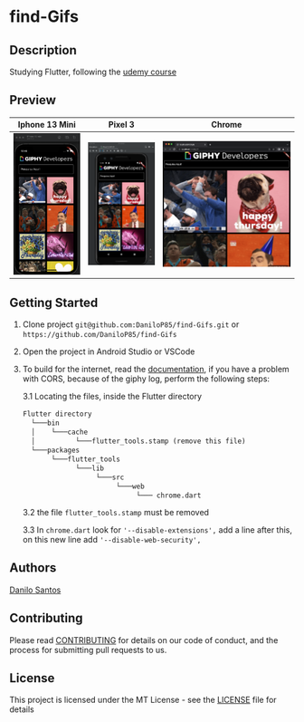 # find-Gifs

## Description

Studying Flutter, following the [udemy course](https://www.udemy.com/course/curso-completo-flutter-app-android-ios/)

## Preview

| Iphone 13 Mini | Pixel 3 | Chrome |
| ---- | ---- |  ---- |
| ![.](readme/iphone.13.mini.png) | ![.](readme/pixel.3.png) | ![.](readme/chrome.png)

## Getting Started
1. Clone project ```git@github.com:DaniloP85/find-Gifs.git``` or  ```https://github.com/DaniloP85/find-Gifs```
2. Open the project in Android Studio or VSCode
3. To build for the internet, read the [documentation](https://docs.flutter.dev/get-started/web), if you have a problem with CORS, because of the giphy log, perform the following steps:
    
    3.1 Locating the files, inside the Flutter directory

    
    ```
    Flutter directory
      └───bin
      │    └───cache
      │          └───flutter_tools.stamp (remove this file)
      └───packages
           └───flutter_tools
                 └───lib
                      └───src
                           └───web
                                └─── chrome.dart
    ```

    3.2 the file ```flutter_tools.stamp``` must be removed

    3.3 In `chrome.dart` look for ```'--disable-extensions',``` add a line after this, on this new line add ```'--disable-web-security',```


## Authors

[Danilo Santos](https://www.linkedin.com/in/danilopsnts/)

## Contributing

Please read [CONTRIBUTING](CONTRIBUTING.md) for details on our code of conduct, and the process for submitting pull requests to us.
## License

This project is licensed under the MT License - see the [LICENSE](LICENSE.md) file for details